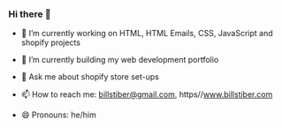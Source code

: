 ### Hi there 👋



- 🔭 I’m currently working on HTML, HTML Emails, CSS, JavaScript and shopify projects
- 🌱 I’m currently building my web development portfolio
- 💬 Ask me about shopify store set-ups

- 📫 How to reach me: billstiber@gmail.com, https//www.billstiber.com
- 😄 Pronouns: he/him

